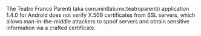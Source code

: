 The Teatro Franco Parenti (aka com.mintlab.mx.teatroparenti) application 1.4.0 for Android does not verify X.509 certificates from SSL servers, which allows man-in-the-middle attackers to spoof servers and obtain sensitive information via a crafted certificate.